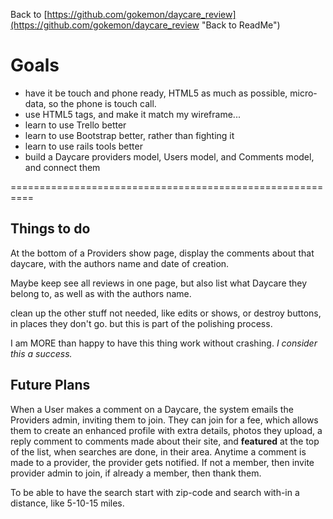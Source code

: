 Back to 
[https://github.com/gokemon/daycare_review](https://github.com/gokemon/daycare_review "Back to ReadMe")

# Goals #
- have it be touch and phone ready, HTML5 as much as possible, micro-data, so the phone is touch call.
- use HTML5 tags, and make it match my wireframe...
- learn to use Trello better
- learn to use Bootstrap better, rather than fighting it
- learn to use rails tools better
- build a Daycare providers model, Users model, and Comments model, and connect them


==========================================================
## Things to do ##
At the bottom of a Providers show page, display the comments about that daycare, with the authors name and date of creation.

Maybe keep see all reviews in one page, but also list what Daycare they belong to, as well as with the authors name.

clean up the other stuff not needed, like edits or shows, or destroy buttons, in places they don't go.
but this is part of the polishing process.

I am MORE than happy to have this thing work without crashing. 
*I consider this a success.*

## Future Plans ##

When a User makes a comment on a Daycare, the system emails the Providers admin, inviting them to join. 
They can join for a fee, which allows them to create an enhanced profile with extra details, photos they upload, a reply comment to comments made about their site, and **featured** at the top of the list, when searches are done, in their area.
Anytime a comment is made to a provider, the provider gets notified. If not a member, then invite provider admin to join, if already a member, then thank them.

To be able to have the search start with zip-code and search with-in a distance, like 5-10-15 miles.


